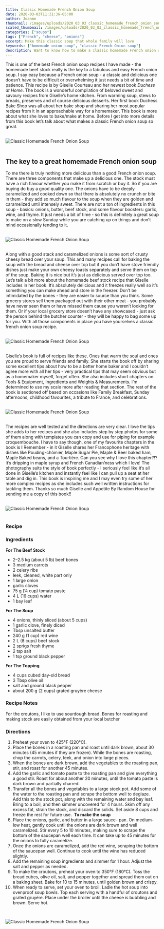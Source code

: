```yaml
---
title: Classic Homemade French Onion Soup
date: 2020-03-03T11:31:36-05:00
author: Joanne
thumbnail: /images/uploads/2020_03_03_classic_homemade_french_onion_soup_1.jpg
scaled_thumbnail: /images/uploads/2020_03_03_classic_homemade_french_onion_soup_0.jpg
categories: ["soups"]
tags: ["French", "cheese", "onions"]
excerpt: Make this classic soup that whole family will love
keywords: ["homemade onion soup", "classic French Onion soup"]
description: Want to know how to make a classic homemade French onion soup? This recipe by Giselle Courteau from her new book, Duchess at Home, has a great tips to make this well loved soup
---
```


This is one of the best French onion soup recipes I have made - the homemade beef stock really is the key to a fabulous and easy French onion soup. I say easy because a French onion soup - a classic and delicious one doesn’t have to be difficult or overwhelming it just needs a bit of time and patience. This recipe is by Giselle Courteau and her newest book _Duchess at Home_. The book is a wonderful compilation of beloved sweet and savoury recipes from Giselle’s home kitchen. From warming soup, stews to breads, preserves and of course delicious desserts. Her first book Duchess Bake Shop was all about her bake shop and sharing her most popular recipes from it in an approachable way for a homemaker. This book is more about what she loves to bake/make at home. Before I get into more details from this book let’s talk about what makes a classic French onion soup so great. 
</br>
</br>

![Classic Homemade French Onion Soup](/images/uploads/2020_03_03_classic_homemade_french_onion_soup_2.jpg)
</br>
</br>

## The key to a great homemade French onion soup
To me there is truly nothing more delicious than a good French onion soup. There are three components that make up a delicious one. The stock must have a rich flavour whether you make it from scratch or buy it. So if you are buying do buy a good quality one. The onions have to be deeply caramelized and cooked down so that there is absolutely no crunch or bite in them - they add so much flavour to the soup when they are golden and caramelized until intensely sweet. There are not a ton of ingredients in this soup - basics: onions, butter, beef stock, and some flavour boosters: garlic, wine, and thyme. It just needs a bit of time -  so this is definitely a great soup to make on a slow Sunday while you are catching up on things and don’t mind occasionally tending to it. 
</br>
</br>

![Classic Homemade French Onion Soup](/images/uploads/2020_03_03_classic_homemade_french_onion_soup_3.jpg)
</br>
</br>

Along with a good stack and caramelized onions is some sort of crusty cheesy bread over your soup. This and many recipes call for baking the soup with the bread and cheese over top but if you don’t have stove friendly dishes just make your own cheesy toasts separately and serve them on top of the soup. Baking it is nice but it’s just as delicious served over top too. Let’s talk a bit more about the homemade beef stock recipe that Giselle includes in her book. It’s absolutely delicious and it freezes really well so it’s something you can make ahead and store in the freezer. Don’t be intimidated by the bones - they are easier to source than you think. Some grocery stores sell them packaged out with their other meat - you probably have never seen them or have missed them cause you weren’t looking for them. Or if your local grocery store doesn’t have any showcased - just ask the person behind the butcher counter - they will be happy to bag some up for you. With all those components in place you have yourselves a classic french onion soup recipe. 
</br>
</br>

![Classic Homemade French Onion Soup](/images/uploads/2020_03_03_classic_homemade_french_onion_soup_4.jpg)
</br>
</br>

Giselle’s book is full of recipes like these. Ones that warm the soul and ones you are proud to serve friends and family. She starts the book off by sharing some excellent tips about how to be a better home baker and I couldn’t agree more with all her tips - very practical tips that may seem obvious but as a homemaker myself, forget often. She also includes short chapters on Tools & Equipment, Ingredients and Weights & Measurements. I’m determined to use my scale more after reading that section. The rest of the book is sectioned off based on occasions like Family Breakfast, Sunday afternoons, childhood favourites, a tribute to France, and celebrations. 
</br>
</br>

![Classic Homemade French Onion Soup](/images/uploads/2020_03_03_classic_homemade_french_onion_soup_5.jpg)
</br>
</br>

The recipes are well tested and the directions are very clear. I love the tips she adds to her recipes and she also includes step by step photos for some of them along with templates you can copy and use for piping for example croquembouche. I have to say though, one of my favourite chapters in the book is I Remember - in it Giselle shares her Francophone heritage with dishes like Pouding-chômier, Maple Sugar Pie, Maple & Beer baked ham, Maple Baked beans, and a Tourtière.  Can you see why I love this chapter?!? It’s dripping in maple syrup and French Canadian’ness which I love! The photography suits the style of book perfectly - I seriously feel like it’s all done in Giselle’s kitchen and instantly feel like I can pull up a seat at her table and dig in. This book is inspiring me and I may even try some of her more complex recipes as she includes such well written instructions for tackling them. Thanks so much Giselle and Appetite By Random House for sending me a copy of this book!!
</br>
</br>

![Classic Homemade French Onion Soup](/images/uploads/2020_03_03_classic_homemade_french_onion_soup_6.jpg)
</br>
</br>

### Recipe
### Ingredients 

__For The Beef Stock__

* <span itemprop="ingredients">2–2.5 kg (about 5 lb) beef bones </span>
* <span itemprop="ingredients">3 medium carrots</span>
* <span itemprop="ingredients">2 celery ribs</span>
* <span itemprop="ingredients">leek, cleaned, white part only </span>
* <span itemprop="ingredients">1 large onion</span>
* <span itemprop="ingredients">garlic cloves</span>
* <span itemprop="ingredients">75 g (¼ cup) tomato paste </span>
* <span itemprop="ingredients">4 L (16 cups) water</span>
* <span itemprop="ingredients">1 bay leaf</span>

__For The Soup__

* <span itemprop="ingredients">4 onions, thinly sliced (about 5 cups) </span>
* <span itemprop="ingredients">1 garlic clove, finely diced</span>
* <span itemprop="ingredients">Tbsp unsalted butter </span>
* <span itemprop="ingredients">240 g (1 cup) red wine</span>
* <span itemprop="ingredients">2 L (8 cups) beef stock </span>
* <span itemprop="ingredients">2 sprigs fresh thyme</span>
* <span itemprop="ingredients">2 tsp salt</span>
* <span itemprop="ingredients">1 tsp ground black pepper</span>

__For The Topping__

* <span itemprop="ingredients">4 cups cubed day-old bread </span>
* <span itemprop="ingredients">3 Tbsp olive oil</span>
* <span itemprop="ingredients">salt and ground black pepper </span>
* <span itemprop="ingredients">about 200 g (2 cups) grated gruyère cheese</span>


### Recipe Notes

For the croutons, I like to use sourdough bread. Bones for roasting and making stock are easily obtained from your local butcher  


### Directions

1. Preheat your oven to 425°F (220°C).
2. Place the bones in a roasting pan and roast until dark brown, about 30 minutes (45 minutes if they are frozen). While the bones are roasting, chop the carrots, celery, leek, and onion into large pieces.
3. When the bones are dark brown, add the vegetables to the roasting pan, stir, and roast for another 45 minutes.
4. Add the garlic and tomato paste to the roasting pan and give everything a good stir. Roast for about another 20 minutes, until the tomato paste is dark brown and partially charred.
5. Transfer all the bones and vegetables to a large stock pot. Add some of the water to the roasting pan and scrape the bottom well to deglaze. Add this to the stock pot, along with the remaining water and bay leaf. Bring to a boil, and then simmer uncovered for 4 hours. Skim off any excess fat, strain the stock, and discard the solids. Set aside 8 cups and freeze the rest for future use.  __To make the soup__
6. Place the onions, garlic, and butter in a large sauce- pan. On medium-low heat, gently cook until the onions are dark brown and well caramelized. Stir every 5 to 10 minutes, making sure to scrape the bottom of the saucepan well each time. It can take up to 45 minutes for the onions to fully caramelize.
7. Once the onions are caramelized, add the red wine, scraping the bottom of the saucepan well. Continue to cook until the wine has reduced slightly.
8. Add the remaining soup ingredients and simmer for 1 hour. Adjust the salt and pepper as needed.
9. To make the croutons, preheat your oven to 350°F (180°C). Toss the bread cubes, olive oil, salt, and pepper together and spread them out on a baking sheet. Bake for 10 to 15 minutes, until golden brown and crispy.
10. When ready to serve, set your oven to broil. Ladle the hot soup into ovenproof soup bowls. Top each serving with a handful of croutons and grated gruyère. Place under the broiler until the cheese is bubbling and brown. Serve hot.

</br>

![Classic Homemade French Onion Soup](/images/uploads/2020_03_03_classic_homemade_french_onion_soup_7.jpg)